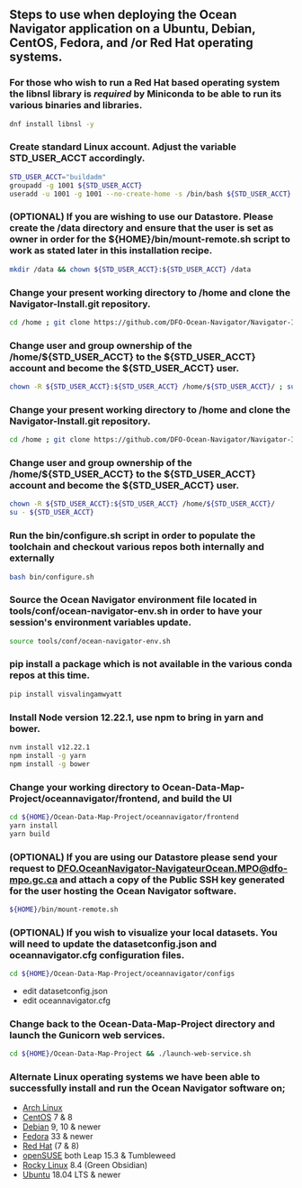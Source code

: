 ## Steps to use when deploying the Ocean Navigator application on a Ubuntu, Debian, CentOS, Fedora, and /or Red Hat operating systems.

### For those who wish to run a Red Hat based operating system the libnsl library is *required* by Miniconda to be able to run its various binaries and libraries.

```bash
dnf install libnsl -y
```

### Create standard Linux account. Adjust the variable STD_USER_ACCT accordingly.

```bash
STD_USER_ACCT="buildadm"
groupadd -g 1001 ${STD_USER_ACCT}
useradd -u 1001 -g 1001 --no-create-home -s /bin/bash ${STD_USER_ACCT}
```

### (OPTIONAL) If you are wishing to use our Datastore. Please create the /data directory and ensure that the user is set as owner in order for the ${HOME}/bin/mount-remote.sh script to work as stated later in this installation recipe. 

```bash
mkdir /data && chown ${STD_USER_ACCT}:${STD_USER_ACCT} /data
```

### Change your present working directory to /home and clone the Navigator-Install.git repository.

```bash
cd /home ; git clone https://github.com/DFO-Ocean-Navigator/Navigator-Installer.git ${STD_USER_ACCT}
```

### Change user and group ownership of the /home/${STD_USER_ACCT} to the ${STD_USER_ACCT} account and become the ${STD_USER_ACCT} user.

```bash
chown -R ${STD_USER_ACCT}:${STD_USER_ACCT} /home/${STD_USER_ACCT}/ ; su - ${STD_USER_ACCT}
```

### Change your present working directory to /home and clone the Navigator-Install.git repository.

```bash
cd /home ; git clone https://github.com/DFO-Ocean-Navigator/Navigator-Installer.git ${STD_USER_ACCT}
```

### Change user and group ownership of the /home/${STD_USER_ACCT} to the ${STD_USER_ACCT} account and become the ${STD_USER_ACCT} user.

```bash
chown -R ${STD_USER_ACCT}:${STD_USER_ACCT} /home/${STD_USER_ACCT}/ 
su - ${STD_USER_ACCT}
```

### Run the bin/configure.sh script in order to populate the toolchain and checkout various repos both internally and externally

```bash 
bash bin/configure.sh
```

### Source the Ocean Navigator environment file located in tools/conf/ocean-navigator-env.sh in order to have your session's environment variables update.

```bash 
source tools/conf/ocean-navigator-env.sh
```

### pip install a package which is not available in the various conda repos at this time.

```bash 
pip install visvalingamwyatt
```

### Install Node version 12.22.1, use npm to bring in yarn and bower.

```bash
nvm install v12.22.1 
npm install -g yarn 
npm install -g bower
```

### Change your working directory to Ocean-Data-Map-Project/oceannavigator/frontend, and build the UI

```bash
cd ${HOME}/Ocean-Data-Map-Project/oceannavigator/frontend 
yarn install
yarn build
```

### (OPTIONAL) If you are using our Datastore please send your request to DFO.OceanNavigator-NavigateurOcean.MPO@dfo-mpo.gc.ca and attach a copy of the Public SSH key generated for the user hosting the Ocean Navigator software.

```bash
${HOME}/bin/mount-remote.sh
```

### (OPTIONAL) If you wish to visualize your local datasets. You will need to update the datasetconfig.json and oceannavigator.cfg configuration files.

```bash
cd ${HOME}/Ocean-Data-Map-Project/oceannavigator/configs
``` 
- edit datasetconfig.json
- edit oceannavigator.cfg

### Change back to the Ocean-Data-Map-Project directory and launch the Gunicorn web services.

```bash
cd ${HOME}/Ocean-Data-Map-Project && ./launch-web-service.sh
```

### Alternate Linux operating systems we have been able to successfully install and run the Ocean Navigator software on;

- [Arch Linux](https://archlinux.org/)
- [CentOS](https://www.centos.org/) 7 & 8
- [Debian](https://www.debian.org/) 9, 10 & newer 
- [Fedora](https://getfedora.org/) 33 & newer
- [Red Hat](https://www.redhat.com/en) (7 & 8)
- [openSUSE](https://www.opensuse.org/) both Leap 15.3 & Tumbleweed
- [Rocky Linux](https://rockylinux.org/) 8.4 (Green Obsidian)
- [Ubuntu](https://ubuntu.com/) 18.04 LTS & newer

